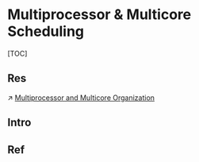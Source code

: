 # Multiprocessor & Multicore Scheduling

[TOC]



## Res
↗ [Multiprocessor and Multicore Organization](../../../../Computer%20Architecture/Computer%20Microarchitectures%20(Computer%20Organization)/Computer%20Processors/Multiprocessor%20and%20Multicore%20Organization/Multiprocessor%20and%20Multicore%20Organization.md)


## Intro


## Ref

